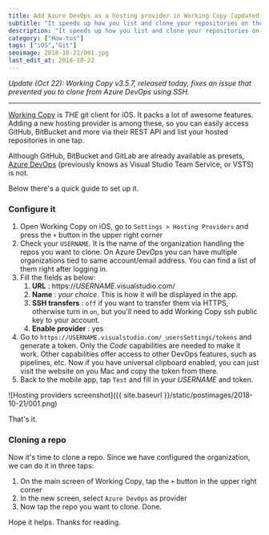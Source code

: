 ```yaml
---
title: Add Azure DevOps as a hosting provider in Working Copy [updated]
subtitle: "It speeds up how you list and clone your repositories on the Microsoft code hosting platform"
description: "It speeds up how you list and clone your repositories on the Microsoft code hosting platform"
category: ["How-tos"]
tags: ["iOS","Git"]
seoimage: 2018-10-21/001.jpg
last_edit_at: 2018-10-22
---
```


*Update (Oct 22): Working Copy v3.5.7, released today, fixes an issue that prevented you to clone from Azure DevOps using SSH.*

---

[Working Copy](https://workingcopyapp.com) is *THE* git client for iOS. It packs a lot of awesome features. Adding a new hosting provider is among these, so you can easily access GitHub, BitBucket and more via their REST API and list your hosted repositories in one tap.

Although GitHub, BitBucket and GitLab are already available as presets, [Azure DevOps](https://azure.microsoft.com/en-us/services/devops/) (previously knows as Visual Studio Team Service, or VSTS) is not. 

Below there's a quick guide to set up it.

### Configure it

1. Open Working Copy on iOS, go to `Settings > Hosting Providers` and press the `+` button in the upper right corner
2. Check your `USERNAME`. It is the name of the organization handling the repos you want to clone. On Azure DevOps you can have multiple organizations tied to same account/email address. You can find a list of them right after logging in.
3. Fill the fields as below:
    1. **URL** : https://*USERNAME*.visualstudio.com/
    2. **Name** : *your choice*. This is how it will be displayed in the app.
    3. **SSH transfers** : `off` if you want to transfer them via HTTPS, otherwise turn in `on`, but you'll need to add Working Copy ssh public key to your account.
    4. **Enable provider** : yes
4. Go to `https://USERNAME.visualstudio.com/_usersSettings/tokens` and generate a token. Only the *Code* capabilities are needed to make it work. Other capabilities offer access to other DevOps features, such as pipelines, etc. Now if you have universal clipboard enabled, you can just visit the website on you Mac and copy the token from there.
5. Back to the mobile app, tap `Test` and fill in your *USERNAME* and token. 

![Hosting providers screenshot]({{ site.baseurl }}/static/postimages/2018-10-21/001.png)

That's it.

### Cloning a repo

Now it's time to clone a repo. Since we have configured the organization, we can do it in three taps:

1. On the main screen of Working Copy, tap the `+` button in the upper right corner
2. In the new screen, select `Azure DevOps` as provider
3. Now tap the repo you want to clone. Done.

Hope it helps. Thanks for reading.
